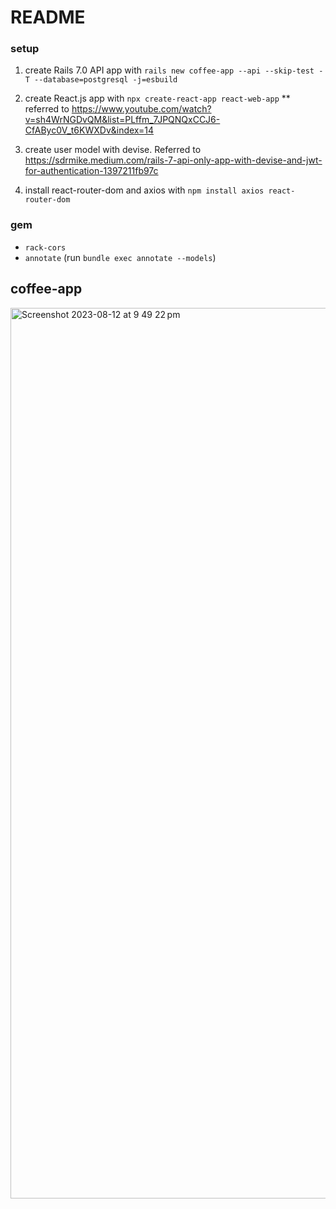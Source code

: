 # README

### setup ###
1. create Rails 7.0 API app with `rails new coffee-app --api --skip-test -T --database=postgresql -j=esbuild`
2. create React.js app with `npx create-react-app react-web-app`
** referred to https://www.youtube.com/watch?v=sh4WrNGDvQM&list=PLffm_7JPQNQxCCJ6-CfAByc0V_t6KWXDv&index=14

3. create user model with devise. Referred to https://sdrmike.medium.com/rails-7-api-only-app-with-devise-and-jwt-for-authentication-1397211fb97c

4. install react-router-dom and axios with `npm install axios react-router-dom`

### gem ###
- `rack-cors`
- `annotate` (run `bundle exec annotate --models`)
## coffee-app

<img width="1425" alt="Screenshot 2023-08-12 at 9 49 22 pm" src="https://github.com/keiichi031605/coffee-app/assets/58890575/27c3a846-964e-4cc8-98be-900f3d12cba2">


